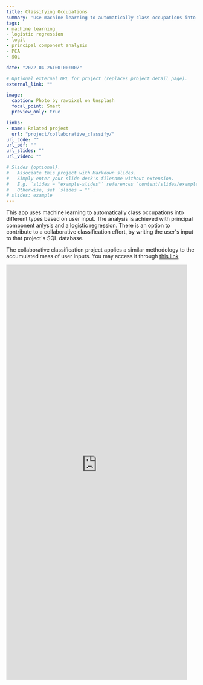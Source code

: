 ```yaml
---
title: Classifying Occupations
summary: 'Use machine learning to automatically class occupations into different types based on user input.'
tags: 
- machine learning
- logistic regression
- logit
- principal component analysis
- PCA
- SQL

date: "2022-04-26T00:00:00Z"

# Optional external URL for project (replaces project detail page).
external_link: ""

image:
  caption: Photo by rawpixel on Unsplash
  focal_point: Smart
  preview_only: true

links:
- name: Related project
  url: "project/collaborative_classify/"
url_code: ""
url_pdf: ""
url_slides: ""
url_video: ""

# Slides (optional).
#   Associate this project with Markdown slides.
#   Simply enter your slide deck's filename without extension.
#   E.g. `slides = "example-slides"` references `content/slides/example-slides.md`.
#   Otherwise, set `slides = ""`.
# slides: example
---
```


This app uses machine learning to automatically class occupations into different types based on user input. The analysis is achieved with principal component anlysis and a logistic regression. There is an option to contribute to a collaborative classification effort, by writing the user's input to that project's SQL database.

The collaborative classification project applies a similar methodology to the accumulated mass of user inputs. You may access it through [this link](../../project/collaborative_classify/ "related project")

<iframe height="1100" width="95%" frameborder="no" src="https://mdelventhal-occu-classify-occu-classify-lsy277.streamlitapp.com/?embedded=True"> </iframe>


